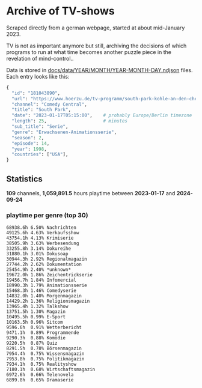 # Archive of TV-shows

Scraped directly from a german webpage, started at about mid-January 2023.

TV is not as important anymore but still, archiving the decisions of which programs to run at what time
becomes another puzzle piece in the revelation of mind-control.. 

Data is stored in [docs/data/YEAR/MONTH/YEAR-MONTH-DAY.ndjson](docs/data/) files. 
Each entry looks like this:

```python
{
  "id": "181043890", 
  "url": "https://www.hoerzu.de/tv-programm/south-park-kohle-an-den-chefkoch/bid_181043890/", 
  "channel": "Comedy Central", 
  "title": "South Park", 
  "date": "2023-01-17T05:15:00",    # probably Europe/Berlin timezone 
  "length": 25,                     # minutes 
  "sub_title": "Serie", 
  "genre": "Erwachsenen-Animationsserie", 
  "season": 2, 
  "episode": 14, 
  "year": 1998, 
  "countries": ["USA"],
}
```

## Statistics

**109** channels, **1,059,891.5** hours playtime between **2023-01-17** and **2024-09-24**


### playtime per genre (top 30)

    68938.6h 6.50% Nachrichten
    49125.6h 4.63% Verkaufsshow
    43754.1h 4.13% Krimiserie
    38505.9h 3.63% Werbesendung
    33255.8h 3.14% Dokureihe
    31880.1h 3.01% Dokusoap
    30944.3h 2.92% Regionalmagazin
    27744.2h 2.62% Dokumentation
    25454.9h 2.40% *unknown*
    19672.0h 1.86% Zeichentrickserie
    19456.7h 1.84% Infomercial
    18990.3h 1.79% Animationsserie
    15468.3h 1.46% Comedyserie
    14832.0h 1.40% Morgenmagazin
    14429.2h 1.36% Religionsmagazin
    13965.4h 1.32% Talkshow
    13751.5h 1.30% Magazin
    10495.5h 0.99% E-Sport
    10163.5h 0.96% Sitcom
    9596.6h  0.91% Wetterbericht
    9471.1h  0.89% Programmende
    9290.3h  0.88% Komödie
    9220.5h  0.87% Quiz
    8291.5h  0.78% Börsenmagazin
    7954.4h  0.75% Wissensmagazin
    7953.8h  0.75% Politikmagazin
    7934.1h  0.75% Realityshow
    7180.1h  0.68% Wirtschaftsmagazin
    6972.6h  0.66% Telenovela
    6899.8h  0.65% Dramaserie

